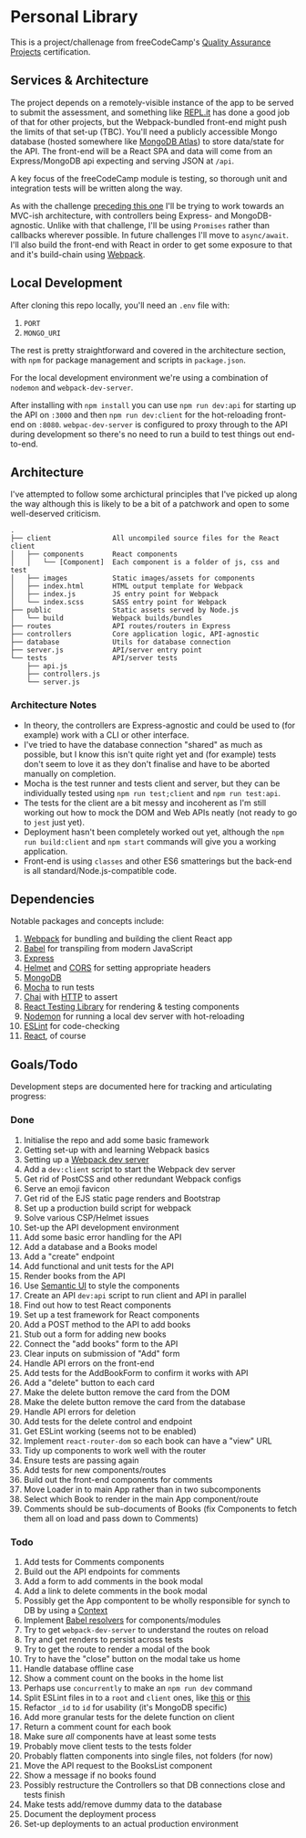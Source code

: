 # Personal Library

This is a project/challenage from freeCodeCamp's [Quality Assurance Projects](https://www.freecodecamp.org/learn/quality-assurance/quality-assurance-projects/issue-tracker) certification. 

## Services & Architecture

The project depends on a remotely-visible instance of the app to be served to submit the assessment, and something like [REPL.it](https://repl.it/) has done a good job of that for other projects, but the Webpack-bundled front-end might push the limits of that set-up (TBC). You'll need a publicly accessible Mongo database (hosted somewhere like [MongoDB Atlas](https://www.mongodb.com/cloud/atlas)) to store data/state for the API. The front-end will be a React SPA and data will come from an Express/MongoDB api expecting and serving JSON at `/api`.

A key focus of the freeCodeCamp module is testing, so thorough unit and integration tests will be written along the way.

As with the challenge [preceding this one](https://github.com/dvbsknd/FCC-issue-tracker) I'll be trying to work towards an MVC-ish architecture, with controllers being Express- and MongoDB-agnostic. Unlike with that challenge, I'll be using `Promises` rather than callbacks wherever possible. In future challenges I'll move to `async/await`. I'll also build the front-end with React in order to get some exposure to that and it's build-chain using [Webpack](https://webpack.js.org/).

## Local Development

After cloning this repo locally, you'll need an `.env` file with:

1. `PORT`
1. `MONGO_URI`

The rest is pretty straightforward and covered in the architecture section, with `npm` for package management and scripts in `package.json`.

For the local development environment we're using a combination of `nodemon` and `webpack-dev-server`.

After installing with `npm install` you can use `npm run dev:api` for starting up the API on `:3000` and then `npm run dev:client` for the hot-reloading front-end on `:8080`. `webpac-dev-server` is configured to proxy through to the API during development so there's no need to run a build to test things out end-to-end.

## Architecture

I've attempted to follow some archictural principles that I've picked up along the way although this is likely to be a bit of a patchwork and open to some well-deserved criticism.

~~~ text
.
├── client               All uncompiled source files for the React client
│   ├── components       React components
│   │   └── [Component]  Each component is a folder of js, css and test
│   ├── images           Static images/assets for components
│   ├── index.html       HTML output template for Webpack
│   ├── index.js         JS entry point for Webpack
│   └── index.scss       SASS entry point for Webpack
├── public               Static assets served by Node.js
│   └── build            Webpack builds/bundles
├── routes               API routes/routers in Express
├── controllers          Core application logic, API-agnostic
├── database             Utils for database connection
├── server.js            API/server entry point
└── tests                API/server tests
    ├── api.js
    ├── controllers.js
    └── server.js
~~~

### Architecture Notes

- In theory, the controllers are Express-agnostic and could be used to (for example) work with a CLI or other interface.
- I've tried to have the database connection "shared" as much as possible, but I know this isn't quite right yet and (for example) tests don't seem to love it as they don't finalise and have to be aborted manually on completion.
- Mocha is the test runner and tests client and server, but they can be individually tested using `npm run test;client` and `npm run test:api`.
- The tests for the client are a bit messy and incoherent as I'm still working out how to mock the DOM and Web APIs neatly (not ready to go to `jest` just yet).
- Deployment hasn't been completely worked out yet, although the `npm run build:client` and `npm start` commands will give you a working application.
- Front-end is using `classes` and other ES6 smatterings but the back-end is all standard/Node.js-compatible code.

## Dependencies

Notable packages and concepts include:

1. [Webpack](https://webpack.js.org/) for bundling and building the client React app
1. [Babel](https://babeljs.io/) for transpiling from modern JavaScript
1. [Express](https://www.npmjs.com/package/express)
1. [Helmet](https://www.npmjs.com/package/helmet) and [CORS](https://www.npmjs.com/package/cors) for setting appropriate headers
1. [MongoDB](https://www.npmjs.com/package/mongodb)
1. [Mocha](https://www.npmjs.com/package/mocha) to run tests
1. [Chai](https://www.npmjs.com/package/chai) with [HTTP](https://www.npmjs.com/package/chai-http) to assert
1. [React Testing Library](https://github.com/testing-library/react-testing-library) for rendering & testing components
1. [Nodemon](https://www.npmjs.com/package/nodemon) for running a local dev server with hot-reloading
1. [ESLint](https://www.npmjs.com/package/eslint) for code-checking
1. [React](https://reactjs.org/), of course

## Goals/Todo

Development steps are documented here for tracking and articulating progress:

### Done

1. Initialise the repo and add some basic framework
1. Getting set-up with and learning Webpack basics
1. Setting up a [Webpack dev server](https://github.com/webpack/webpack-dev-server)
1. Add a `dev:client` script to start the Webpack dev server
1. Get rid of PostCSS and other redundant Webpack configs
1. Serve an emoji favicon
1. Get rid of the EJS static page renders and Bootstrap
1. Set up a production build script for webpack
1. Solve various CSP/Helmet issues
1. Set-up the API development environment
1. Add some basic error handling for the API
1. Add a database and a Books model
1. Add a "create" endpoint
1. Add functional and unit tests for the API
1. Render books from the API
1. Use [Semantic UI](https://react.semantic-ui.com/elements/input/) to style the components
1. Create an API `dev:api` script to run client and API in parallel
1. Find out how to test React components
1. Set up a test framework for React components
1. Add a POST method to the API to add books
1. Stub out a form for adding new books
1. Connect the "add books" form to the API
1. Clear inputs on submission of "Add" form
1. Handle API errors on the front-end
1. Add tests for the AddBookForm to confirm it works with API
1. Add a "delete" button to each card
1. Make the delete button remove the card from the DOM
1. Make the delete button remove the card from the database
1. Handle API errors for deletion
1. Add tests for the delete control and endpoint
1. Get ESLint working (seems not to be enabled)
1. Implement `react-router-dom` so each book can have a "view" URL
1. Tidy up components to work well with the router
1. Ensure tests are passing again
1. Add tests for new components/routes
1. Build out the front-end components for comments
1. Move Loader in to main App rather than in two subcomponents
1. Select which Book to render in the main App component/route
1. Comments should be sub-documents of Books (fix Components to fetch them all on load and pass down to Comments)

### Todo

1. Add tests for Comments components
1. Build out the API endpoints for comments
1. Add a form to add comments in the book modal
1. Add a link to delete comments in the book modal
1. Possibly get the App compontent to be wholly responsible for synch to DB by using a [Context](https://www.robinwieruch.de/react-context)
1. Implement [Babel resolvers](https://www.robinwieruch.de/babel-module-resolver/) for components/modules
1. Try to get `webpack-dev-server` to understand the routes on reload
1. Try and get renders to persist across tests
1. Try to get the route to render a modal of the book
1. Try to have the "close" button on the modal take us home
1. Handle database offline case
1. Show a comment count on the books in the home list
1. Perhaps use `concurrently` to make an `npm run dev` command
1. Split ESLint files in to a `root` and `client` ones, like [this](https://stackoverflow.com/questions/36762468/how-do-i-setup-a-folder-with-a-different-rule-and-another-folder-with-a-differen) or [this](https://headway.io/blog/customizing-eslint-for-a-specific-directory)
1. Refactor `_id` to `id` for usability (it's MongoDB specific)
1. Add more granular tests for the delete function on client
1. Return a comment count for each book
1. Make sure _all_ components have at least some tests
1. Probably move client tests to the tests folder
1. Probably flatten components into single files, not folders (for now)
1. Move the API request to the BooksList component
1. Show a message if no books found
1. Possibly restructure the Controllers so that DB connections close and tests finish
1. Make tests add/remove dummy data to the database
1. Document the deployment process
1. Set-up deployments to an actual production environment
